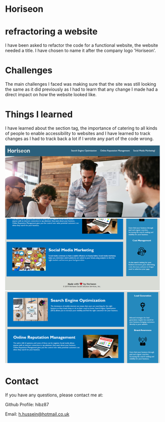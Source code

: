 # Horiseon

# refractoring a website 

I have been asked to refactor the code for a functional website, the website needed a title. I have chosen to name it after the company logo 'Horiseon'.

# Challenges 
 The main challenges I faced was making sure that the site was still looking the same as it did previously as I had to learn that any change I made had a direct impact on how the website looked like. 
 
# Things I learned

I have learned about the section tag, the importance of catering to all kinds of people to enable accessibility to websites and I have learned to track changes as I had to track back a lot if I wrote any part of the code wrong.

![](Screenshot%202022%201.png)
 ![](Screenshot%202022%202.png)
![](Screenshot%202022%203.png)

# Contact

If you have any questions, please contact me at: 
 
  Github Profile: hibz87  

  Email:  h.hussein@hotmail.co.uk
